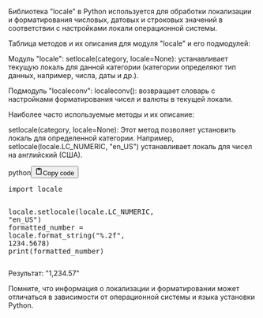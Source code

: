 <p>Библиотека "locale" в Python используется для обработки локализации и форматирования числовых,
датовых и строковых значений в соответствии с настройками локали операционной системы.</p>
<p>Таблица методов и их описания для модуля "locale" и его подмодулей:</p>
<p>Модуль "locale":
setlocale(category, locale=None): устанавливает текущую локаль для данной категории (категории определяют тип данных, например, числа, даты и др.).</p>
<p>Подмодуль "localeconv":
localeconv(): возвращает словарь с настройками форматирования чисел и валюты в текущей локали.</p>
<p>Наиболее часто используемые методы и их описание:</p>
<p>setlocale(category, locale=None): Этот метод позволяет установить локаль для определенной категории.
Например, setlocale(locale.LC_NUMERIC, "en_US") устанавливает локаль для чисел на английский (США).</p>
<div class="code_element"><div class="lang_line"><text>python</text><button class="copy_code_button" onclick="CopyCode(this)"><svg style="width: 1.2em;height: 1.2em;" aria-hidden="true" xmlns="http://www.w3.org/2000/svg" fill="none" viewBox="0 0 24 24"><path stroke="currentColor" stroke-linecap="round" stroke-linejoin="round" stroke-width="2" d="M15 4h3a1 1 0 0 1 1 1v15a1 1 0 0 1-1 1H6a1 1 0 0 1-1-1V5a1 1 0 0 1 1-1h3m0 3h6m-5-4v4h4V3h-4Z"/></svg><text class="unselectable">Copy code</text></button></div><div class="code language-python"><div class="highlight"><pre><span></span><span class="kn">import</span> <span class="nn">locale</span>

<span class="n">locale</span><span class="o">.</span><span class="n">setlocale</span><span class="p">(</span><span class="n">locale</span><span class="o">.</span><span class="n">LC_NUMERIC</span><span class="p">,</span> <span class="s2">&quot;en_US&quot;</span><span class="p">)</span>
<span class="n">formatted_number</span> <span class="o">=</span> <span class="n">locale</span><span class="o">.</span><span class="n">format_string</span><span class="p">(</span><span class="s2">&quot;</span><span class="si">%.2f</span><span class="s2">&quot;</span><span class="p">,</span> <span class="mf">1234.5678</span><span class="p">)</span>
<span class="nb">print</span><span class="p">(</span><span class="n">formatted_number</span><span class="p">)</span>
</pre></div></div></div>
<p>Результат: "1,234.57"</p>
<p>Помните, что информация о локализации и форматировании может отличаться в зависимости от операционной системы и языка установки Python.</p>